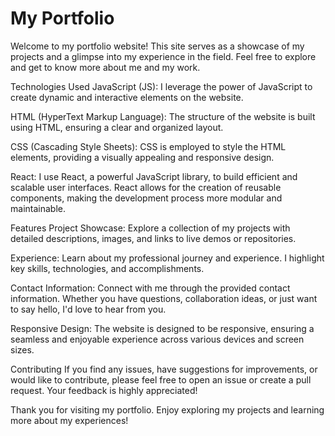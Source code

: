 # My Portfolio

Welcome to my portfolio website! This site serves as a showcase of my projects and a glimpse into my experience in the field. Feel free to explore and get to know more about me and my work.

Technologies Used
JavaScript (JS): I leverage the power of JavaScript to create dynamic and interactive elements on the website.

HTML (HyperText Markup Language): The structure of the website is built using HTML, ensuring a clear and organized layout.

CSS (Cascading Style Sheets): CSS is employed to style the HTML elements, providing a visually appealing and responsive design.

React: I use React, a powerful JavaScript library, to build efficient and scalable user interfaces. React allows for the creation of reusable components, making the development process more modular and maintainable.

Features
Project Showcase: Explore a collection of my projects with detailed descriptions, images, and links to live demos or repositories.

Experience: Learn about my professional journey and experience. I highlight key skills, technologies, and accomplishments.

Contact Information: Connect with me through the provided contact information. Whether you have questions, collaboration ideas, or just want to say hello, I'd love to hear from you.

Responsive Design: The website is designed to be responsive, ensuring a seamless and enjoyable experience across various devices and screen sizes.

Contributing
If you find any issues, have suggestions for improvements, or would like to contribute, please feel free to open an issue or create a pull request. Your feedback is highly appreciated!

Thank you for visiting my portfolio. Enjoy exploring my projects and learning more about my experiences!
